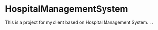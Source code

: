 # HospitalManagementSystem
This is a project for my client based on Hospital Management System. . .
